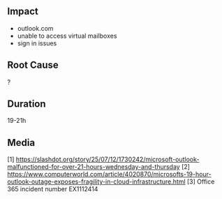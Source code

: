 ## Impact

- outlook.com
- unable to access virtual mailboxes
- sign in issues

## Root Cause

?

## Duration

19-21h

## Media

[1] https://slashdot.org/story/25/07/12/1730242/microsoft-outlook-malfunctioned-for-over-21-hours-wednesday-and-thursday
[2] https://www.computerworld.com/article/4020870/microsofts-19-hour-outlook-outage-exposes-fragility-in-cloud-infrastructure.html
[3] Office 365 incident number EX1112414
